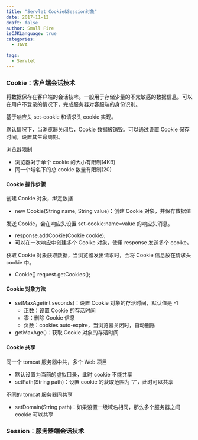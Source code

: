 ```yaml
---
title: "Servlet Cookie&Session对象"
date: 2017-11-12
draft: false
author: Small Fire
isCJKLanguage: true
categories: 
  - JAVA

tags: 
  - Servlet
---
```




### Cookie：客户端会话技术 

将数据保存在客户端的会话技术。一般用于存储少量的不太敏感的数据信息。可以在用户不登录的情况下，完成服务器对客服端的身份识别。

基于响应头 set-cookie 和请求头 cookie 实现。

默认情况下，当浏览器关闭后，Cookie 数据被销毁。可以通过设置 Cookie 保存时间，设置其生命周期。

浏览器限制

- 浏览器对于单个 cookie 的大小有限制(4KB)
- 同一个域名下的总 cookie 数量有限制(20)

#### Cookie 操作步骤

创建 Cookie 对象，绑定数据

- new Cookie(String name, String value)：创建 Cookie 对象，并保存数据值

发送 Cookie，会在响应头设置 set-cookie:name=value 的响应头消息。

- response.addCookie(Cookie cookie);
- 可以在一次响应中创建多个 Cooike 对象，使用 response 发送多个 cooike。

获取 Cookie 对象获取数据，当浏览器发出请求时，会将 Cookie 信息放在请求头 cookie 中。

- Cookie[] request.getCookies();

#### Cookie 对象方法

- setMaxAge(int seconds)：设置 Cookie 对象的存活时间，默认值是 -1
  - 正数：设置 Cookie 的存活时间
  - 零：删除 Cookie 信息
  - 负数：cookies auto-expire，当浏览器关闭时，自动删除
- getMaxAge()：获取 Cookie 对象的存活时间

#### Cookie 共享

同一个 tomcat 服务器中共，多个 Web 项目

- 默认设置为当前的虚拟目录，此时 cookie 不能共享
- setPath(String path)：设置 cookie 的获取范围为 “/”，此时可以共享

不同的 tomcat 服务器间共享

- setDomain(String path)：如果设置一级域名相同，那么多个服务器之间 cookie 可以共享

### Session：服务器端会话技术